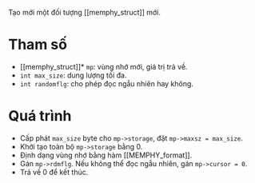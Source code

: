 Tạo mới một đối tượng [[memphy_struct]] mới.
# Tham số
- [[memphy_struct]]* `mp`: vùng nhớ mới, giá trị trả về.
- `int max_size`: dung lượng tối đa.
- `int randomflg`: cho phép đọc ngẫu nhiên hay không.
# Quá trình
- Cấp phát `max_size` byte cho `mp->storage`, đặt `mp->maxsz = max_size`.
- Khởi tạo toàn bộ `mp->storage` bằng 0.
- Định dạng vùng nhớ bằng hàm [[MEMPHY_format]].
- Gán `mp->rdmflg`. Nếu không thể đọc ngẫu nhiên, gán `mp->cursor = 0`.
- Trả về 0 để kết thúc.